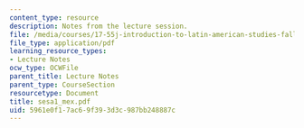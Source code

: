 ```yaml
---
content_type: resource
description: Notes from the lecture session.
file: /media/courses/17-55j-introduction-to-latin-american-studies-fall-2006/5961e0f17ac69f393d3c987bb248887c_sesa1_mex.pdf
file_type: application/pdf
learning_resource_types:
- Lecture Notes
ocw_type: OCWFile
parent_title: Lecture Notes
parent_type: CourseSection
resourcetype: Document
title: sesa1_mex.pdf
uid: 5961e0f1-7ac6-9f39-3d3c-987bb248887c
---
```


